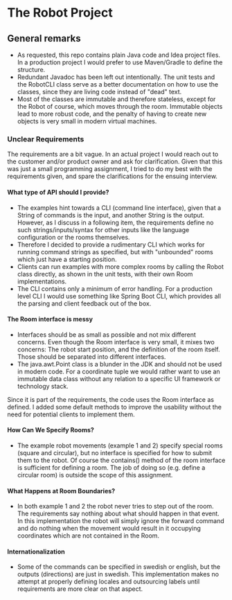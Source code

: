# The Robot Project

## General remarks

* As requested, this repo contains plain Java code and Idea project files. In a production project I would prefer to use Maven/Gradle to define the structure.
* Redundant Javadoc has been left out intentionally. The unit tests and the RobotCLI class serve as a better documentation on how to use the classes, since they are living code instead of "dead" text.
* Most of the classes are immutable and therefore stateless, except for the Robot of course, which moves through the room. Immutable objects lead to more robust code, and the penalty of having to create new objects is very small in modern virtual machines.

### Unclear Requirements

The requirements are a bit vague. In an actual project I would reach out to the customer and/or product owner and ask for clarification. Given that this was just a small programming assignment, I tried to do my best with the requirements given, and spare the clarifications for the ensuing interview.

#### What type of API should I provide?

* The examples hint towards a CLI (command line interface), given that a String of commands is the input, and another String is the output. However, as I discuss in a following item, the requirements define no such strings/inputs/syntax for other inputs like the language configuration or the rooms themselves.
* Therefore I decided to provide a rudimentary CLI which works for running command strings as specified, but with "unbounded" rooms which just have a starting position. 
* Clients can run examples with more complex rooms by calling the Robot class directly, as shown in the unit tests, with their own Room implementations.
* The CLI contains only a minimum of error handling. For a production level CLI I would use something like Spring Boot CLI, which provides all the parsing and client feedback out of the box. 

#### The Room interface is messy

* Interfaces should be as small as possible and not mix different concerns. Even though the Room interface is very small, it mixes two concerns: The robot start position, and the definition of the room itself. Those should be separated into different interfaces.
* The java.awt.Point class is a blunder in the JDK and should not be used in modern code. For a coordinate tuple we would rather want to use an immutable data class without any relation to a specific UI framework or technology stack.

Since it is part of the requirements, the code uses the Room interface as defined. I added some default methods to improve the usability without the need for potential clients to implement them.

#### How Can We Specify Rooms?

* The example robot movements (example 1 and 2) specify special rooms (square and circular), but no interface is specified for how to submit them to the robot. Of course the contains() method of the room interface is sufficient for defining a room. The job of doing so (e.g. define a circular room) is outside the scope of this assignment.

#### What Happens at Room Boundaries?

* In both example 1 and 2 the robot never tries to step out of the room. The requirements say nothing about what should happen in that event. In this implementation the robot will simply ignore the forward command and do nothing when the movement would result in it occupying coordinates which are not contained in the Room.

#### Internationalization

* Some of the commands can be specified in swedish or english, but the outputs (directions) are just in swedish. This implementation makes no attempt at properly defining locales and outsourcing labels until requirements are more clear on that aspect.